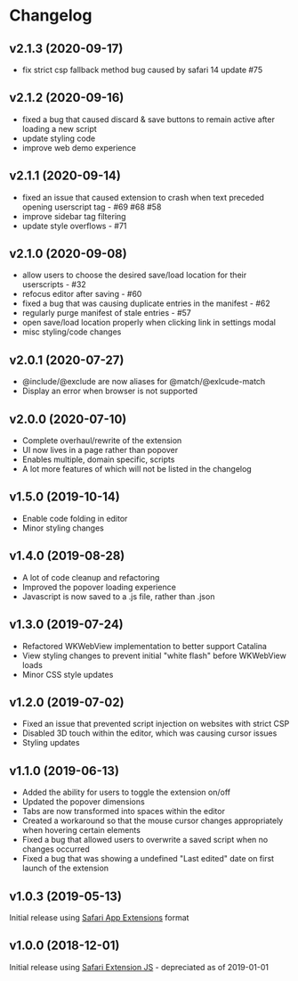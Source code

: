 # Changelog

## v2.1.3 (2020-09-17)
- fix strict csp fallback method bug caused by safari 14 update #75

## v2.1.2 (2020-09-16)
- fixed a bug that caused discard & save buttons to remain active after loading a new script
- update styling code
- improve web demo experience

## v2.1.1 (2020-09-14)
- fixed an issue that caused extension to crash when text preceded opening userscript tag - #69 #68 #58
- improve sidebar tag filtering
- update style overflows - #71

## v2.1.0 (2020-09-08)
- allow users to choose the desired save/load location for their userscripts - #32
- refocus editor after saving - #60
- fixed a bug that was causing duplicate entries in the manifest - #62
- regularly purge manifest of stale entries - #57
- open save/load location properly when clicking link in settings modal
- misc styling/code changes

## v2.0.1 (2020-07-27)
- @include/@exclude are now aliases for @match/@exlcude-match
- Display an error when browser is not supported

## v2.0.0 (2020-07-10)
- Complete overhaul/rewrite of the extension
- UI now lives in a page rather than popover
- Enables multiple, domain specific, scripts
- A lot more features of which will not be listed in the changelog

## v1.5.0 (2019-10-14)
- Enable code folding in editor
- Minor styling changes

## v1.4.0 (2019-08-28)
- A lot of code cleanup and refactoring
- Improved the popover loading experience
- Javascript is now saved to a .js file, rather than .json

## v1.3.0 (2019-07-24)
- Refactored WKWebView implementation to better support Catalina
- View styling changes to prevent initial "white flash" before WKWebView loads
- Minor CSS style updates

## v1.2.0 (2019-07-02)
- Fixed an issue that prevented script injection on websites with strict CSP
- Disabled 3D touch within the editor, which was causing cursor issues
- Styling updates

## v1.1.0 (2019-06-13)
- Added the ability for users to toggle the extension on/off
- Updated the popover dimensions
- Tabs are now transformed into spaces within the editor
- Created a workaround so that the mouse cursor changes appropriately when hovering certain elements
- Fixed a bug that allowed users to overwrite a saved script when no changes occurred
- Fixed a bug that was showing a undefined "Last edited" date on first launch of the extension

## v1.0.3 (2019-05-13)

Initial release using [Safari App Extensions](https://developer.apple.com/documentation/safariservices/safari_app_extensions) format

## v1.0.0 (2018-12-01)

Initial release using [Safari Extension JS](https://developer.apple.com/documentation/safariextensions) - depreciated as of 2019-01-01
